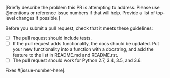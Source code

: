 [Briefly describe the problem this PR is attempting to address. Please use
@mentions or reference issue numbers if that will help. Provide a list of
top-level changes if possible.]

Before you submit a pull request, check that it meets these guidelines:

- [ ] The pull request should include tests.
- [ ] If the pull request adds functionality, the docs should be updated. Put
      your new functionality into a function with a docstring, and add the
      feature to the list in README.md and README.rst.
- [ ] The pull request should work for Python 2.7, 3.4, 3.5, and 3.6.

Fixes #[issue-number-here].
